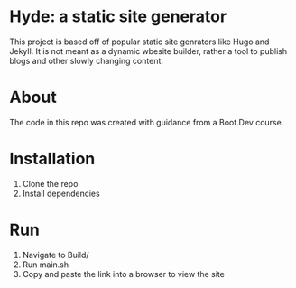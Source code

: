 # Hyde: a static site generator

This project is based off of popular static site genrators like Hugo and Jekyll.  It is not meant as a dynamic wbesite builder, rather a tool to publish blogs and other slowly changing content.  

# About

The code in this repo was created with guidance from a Boot.Dev course.  

# Installation

1. Clone the repo
2. Install dependencies

# Run

1. Navigate to Build/
2. Run main.sh
3. Copy and paste the link into a browser to view the site
